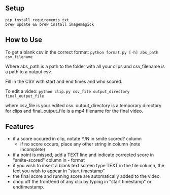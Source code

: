## Setup

```
pip install requirements.txt
brew update && brew install imagemagick
```

## How to Use

To get a blank csv in the correct format:
`python format.py [-h] abs_path csv_filename`

Where abs_path is a path to the folder with all your clips and csv_filename is a path to a output csv.

Fill in the CSV with start and end times and who scored.


To edit a video:
`python clip.py csv_file output_directory final_output_file`

where csv_file is your edited csv. output_directory is a temporary directory for clips and final_output_file is a mp4 filename for the final video.


## Features

- if a score occured in clip, notate Y/N in smite scored? column
    - if no score occurs, place any other string in column (note incomplete)
- if a point is missed, add a TEXT line and indicate corrected score in "smite-scored" column in <smite score>-<opscore> format
- if you wish to insert a blank text screen type TEXT in the file column, the text you wish to appear in "start timestamp"
- the final score and running score are automatically added to the video.
- chop off the front/end of any clip by typing in "start timestamp" or endtimestamp.

